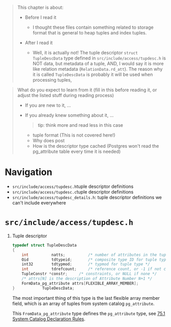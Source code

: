 > This chapter is about:
>
> * Before I read it
>
>   * I thought these files contain something related to storage format that is 
>     general to heap tuples and index tuples.
>
> * After I read it
>
>   * Well, it is actually not! The tuple descriptor `struct TupleDescData` type
>     defined in `src/include/access/tupdesc.h` is NOT data, but metadata of a
>     tuple, AND, I would say it is more like relation metadata (`RelationData.rd_att`).
>     The reason why it is called `TupleDescData` is probably it will be used
>     when processing tuples,

> What do you expect to learn from it (fill in this before reading it, or adjust
> the listed stuff during reading process)
>
> * If you are new to it, ...
> * If you already knew something about it, ... 
>   > tip: think more and read less in this case
>
>   * tuple format (This is not covered here!)
>   * Why does post
>   * How is the descriptor type cached (Postgres won't read the pg_attribute 
>     table every time it is needed)

# Navigation

* `src/include/access/tupdesc.h`tuple descriptor definitions
* `src/include/access/tupdesc.c`tuple descriptor definitions
* `src/include/access/tupdesc_details.h`: tuple descriptor definitions we can't include everywhere

# `src/include/access/tupdesc.h`

1. Tuple descriptor

   ```c
   typedef struct TupleDescData
   {
       int			natts;			/* number of attributes in the tuple */
       Oid			tdtypeid;		/* composite type ID for tuple type */
       int32		tdtypmod;		/* typmod for tuple type */
       int			tdrefcount;		/* reference count, or -1 if not counting */
       TupleConstr *constr;		/* constraints, or NULL if none */
       /* attrs[N] is the description of Attribute Number N+1 */
       FormData_pg_attribute attrs[FLEXIBLE_ARRAY_MEMBER];
   }			TupleDescData;
   ```

   The most important thing of this type is the last flexible array member field,
   which is an array of tuples from system catalog `pg_attribute`.

   This `FromData_pg_attribute` type defines the `pg_attribute` type, see 
   [75.1 System Catalog Declaration Rules][link].
   
   [link]: ../../pg16_docs/Ch75_System_Catalog_Declarations_and_Initial_Contents/75.1_System_Catalog_Declaration_Rules.md